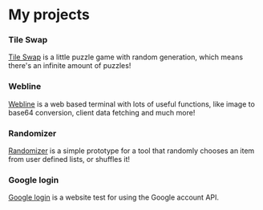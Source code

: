 # My projects
### Tile Swap
[Tile Swap](/tile-swap) is a little puzzle game with random generation, which means there's an infinite amount of puzzles!

### Webline
[Webline](/webline) is a web based terminal with lots of useful functions, like image to base64 conversion, client data fetching and much more!

### Randomizer
[Randomizer](/randomizer) is a simple prototype for a tool that randomly chooses an item from user defined lists, or shuffles it!

### Google login
[Google login](/Google-Login) is a website test for using the Google account API.

